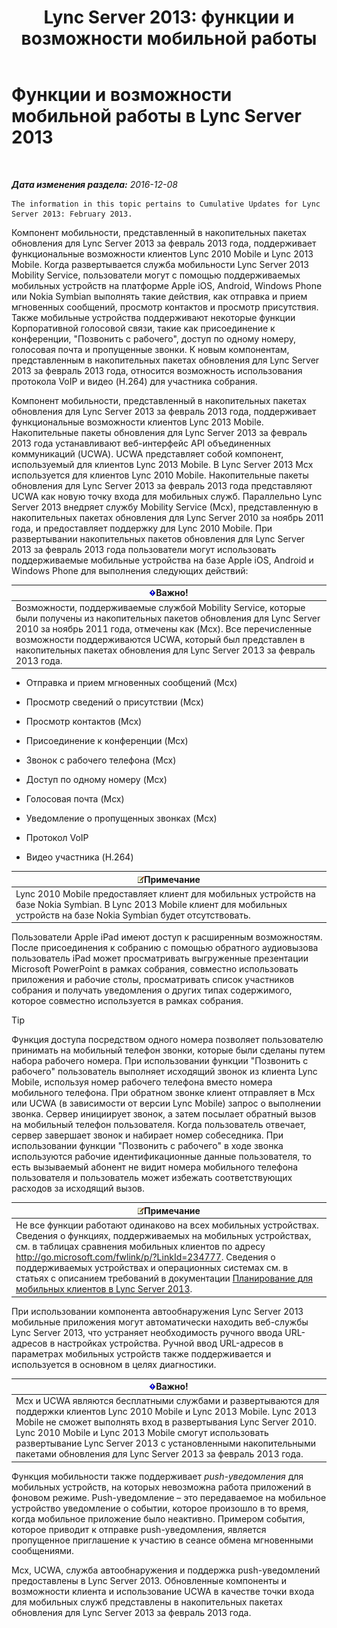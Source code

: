 ﻿---
title: 'Lync Server 2013: функции и возможности мобильной работы'
TOCTitle: Функции и возможности мобильной работы
ms:assetid: 12517a88-2531-44a5-bea5-d8884aff53eb
ms:mtpsurl: https://technet.microsoft.com/ru-ru/library/Hh689983(v=OCS.15)
ms:contentKeyID: 49309000
ms.date: 12/10/2016
mtps_version: v=OCS.15
ms.translationtype: HT
---

# Функции и возможности мобильной работы в Lync Server 2013

 

_**Дата изменения раздела:** 2016-12-08_

    The information in this topic pertains to Cumulative Updates for Lync Server 2013: February 2013.

Компонент мобильности, представленный в накопительных пакетах обновления для Lync Server 2013 за февраль 2013 года, поддерживает функциональные возможности клиентов Lync 2010 Mobile и Lync 2013 Mobile. Когда развертывается служба мобильности Lync Server 2013 Mobility Service, пользователи могут с помощью поддерживаемых мобильных устройств на платформе Apple iOS, Android, Windows Phone или Nokia Symbian выполнять такие действия, как отправка и прием мгновенных сообщений, просмотр контактов и просмотр присутствия. Также мобильные устройства поддерживают некоторые функции Корпоративной голосовой связи, такие как присоединение к конференции, "Позвонить с рабочего", доступ по одному номеру, голосовая почта и пропущенные звонки. К новым компонентам, представленным в накопительных пакетах обновления для Lync Server 2013 за февраль 2013 года, относится возможность использования протокола VoIP и видео (H.264) для участника собрания.

Компонент мобильности, представленный в накопительных пакетах обновления для Lync Server 2013 за февраль 2013 года, поддерживает функциональные возможности клиентов Lync 2013 Mobile. Накопительные пакеты обновления для Lync Server 2013 за февраль 2013 года устанавливают веб-интерфейс API объединенных коммуникаций (UCWA). UCWA представляет собой компонент, используемый для клиентов Lync 2013 Mobile. В Lync Server 2013 Mcx используется для клиентов Lync 2010 Mobile. Накопительные пакеты обновления для Lync Server 2013 за февраль 2013 года представляют UCWA как новую точку входа для мобильных служб. Параллельно Lync Server 2013 внедряет службу Mobility Service (Mcx), представленную в накопительных пакетах обновления для Lync Server 2010 за ноябрь 2011 года, и предоставляет поддержку для Lync 2010 Mobile. При развертывании накопительных пакетов обновления для Lync Server 2013 за февраль 2013 года пользователи могут использовать поддерживаемые мобильные устройства на базе Apple iOS, Android и Windows Phone для выполнения следующих действий:

<table>
<thead>
<tr class="header">
<th><img src="images/JJ618369.important(OCS.15).gif" title="important" alt="important" />Важно!</th>
</tr>
</thead>
<tbody>
<tr class="odd">
<td>Возможности, поддерживаемые службой Mobility Service, которые были получены из накопительных пакетов обновления для Lync Server 2010 за ноябрь 2011 года, отмечены как (Mcx). Все перечисленные возможности поддерживаются UCWA, который был представлен в накопительных пакетах обновления для Lync Server 2013 за февраль 2013 года.</td>
</tr>
</tbody>
</table>


  - Отправка и прием мгновенных сообщений (Mcx)

  - Просмотр сведений о присутствии (Mcx)

  - Просмотр контактов (Mcx)

  - Присоединение к конференции (Mcx)

  - Звонок с рабочего телефона (Mcx)

  - Доступ по одному номеру (Mcx)

  - Голосовая почта (Mcx)

  - Уведомление о пропущенных звонках (Mcx)

  - Протокол VoIP

  - Видео участника (H.264)

<table>
<thead>
<tr class="header">
<th><img src="images/Gg398412.note(OCS.15).gif" title="note" alt="note" />Примечание</th>
</tr>
</thead>
<tbody>
<tr class="odd">
<td>Lync 2010 Mobile предоставляет клиент для мобильных устройств на базе Nokia Symbian. В Lync 2013 Mobile клиент для мобильных устройств на базе Nokia Symbian будет отсутствовать.</td>
</tr>
</tbody>
</table>


Пользователи Apple iPad имеют доступ к расширенным возможностям. После присоединения к собранию с помощью обратного аудиовызова пользователь iPad может просматривать выгруженные презентации Microsoft PowerPoint в рамках собрания, совместно использовать приложения и рабочие столы, просматривать список участников собрания и получать уведомления о других типах содержимого, которое совместно используется в рамках собрания.


> [!TIP]
> Функция доступа посредством одного номера позволяет пользователю принимать на мобильный телефон звонки, которые были сделаны путем набора рабочего номера. При использовании функции "Позвонить с рабочего" пользователь выполняет исходящий звонок из клиента Lync Mobile, используя номер рабочего телефона вместо номера мобильного телефона. При обратном звонке клиент отправляет в Mcx или UCWA (в зависимости от версии Lync Mobile) запрос о выполнении звонка. Сервер инициирует звонок, а затем посылает обратный вызов на мобильный телефон пользователя. Когда пользователь отвечает, сервер завершает звонок и набирает номер собеседника. При использовании функции "Позвонить с рабочего" в ходе звонка используются рабочие идентификационные данные пользователя, то есть вызываемый абонент не видит номера мобильного телефона пользователя и пользователь может избежать соответствующих расходов за исходящий вызов.



<table>
<thead>
<tr class="header">
<th><img src="images/Gg398412.note(OCS.15).gif" title="note" alt="note" />Примечание</th>
</tr>
</thead>
<tbody>
<tr class="odd">
<td>Не все функции работают одинаково на всех мобильных устройствах. Сведения о функциях, поддерживаемых на мобильных устройствах, см. в таблицах сравнения мобильных клиентов по адресу <a href="http://go.microsoft.com/fwlink/p/?linkid=234777">http://go.microsoft.com/fwlink/p/?LinkId=234777</a>. Сведения о поддерживаемых устройствах и операционных системах см. в статьях с описанием требований в документации <a href="lync-server-2013-planning-for-mobile-clients.md">Планирование для мобильных клиентов в Lync Server 2013</a>.</td>
</tr>
</tbody>
</table>


При использовании компонента автообнаружения Lync Server 2013 мобильные приложения могут автоматически находить веб-службы Lync Server 2013, что устраняет необходимость ручного ввода URL-адресов в настройках устройства. Ручной ввод URL-адресов в параметрах мобильных устройств также поддерживается и используется в основном в целях диагностики.

<table>
<thead>
<tr class="header">
<th><img src="images/JJ618369.important(OCS.15).gif" title="important" alt="important" />Важно!</th>
</tr>
</thead>
<tbody>
<tr class="odd">
<td>Mcx и UCWA являются бесплатными службами и развертываются для поддержки клиентов Lync 2010 Mobile и Lync 2013 Mobile. Lync 2013 Mobile не сможет выполнять вход в развертывания Lync Server 2010. Lync 2010 Mobile и Lync 2013 Mobile смогут использовать развертывание Lync Server 2013 с установленными накопительными пакетами обновления для Lync Server 2013 за февраль 2013 года.</td>
</tr>
</tbody>
</table>


Функция мобильности также поддерживает *push-уведомления* для мобильных устройств, на которых невозможна работа приложений в фоновом режиме. Push-уведомление – это передаваемое на мобильное устройство уведомление о событии, которое произошло в то время, когда мобильное приложение было неактивно. Примером события, которое приводит к отправке push-уведомления, является пропущенное приглашение к участию в сеансе обмена мгновенными сообщениями.

Mcx, UCWA, служба автообнаружения и поддержка push-уведомлений предоставлены в Lync Server 2013. Обновленные компоненты и возможности клиента и использование UCWA в качестве точки входа для мобильных служб представлены в накопительных пакетах обновления для Lync Server 2013 за февраль 2013 года.

